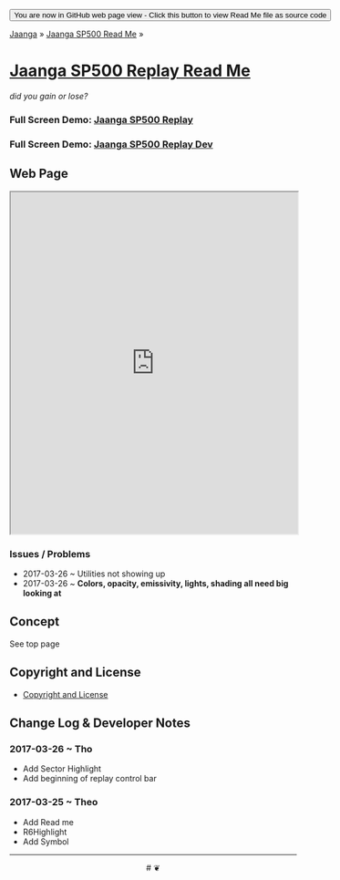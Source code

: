 
<span style=display:none; >[You are now in a GitHub source code view - click this button to view this read me file as a web page]( https://jaanga.github.io/sp500/sp500-replay/ "View file as a web page." ) </span>
<div><input type=button value='You are now in GitHub web page view - Click this button to view Read Me file as source code' onclick=window.location.href='https://github.com/jaanga/sp500/sp500-replay/'; /></div>

[Jaanga]( https://jaanga.github.io/ ) &raquo; [Jaanga SP500 Read Me]( https://jaanga.github.io/sp500/index.html ) &raquo;

[Jaanga SP500 Replay Read Me]( index.html )
===
_did you gain or lose?_


### Full Screen Demo: [Jaanga SP500 Replay ]( https://jaanga.github.io/sp500/sp500-replay/ )

### Full Screen Demo: [Jaanga SP500 Replay Dev ]( https://jaanga.github.io/sp500/sp500-replay/dev )


## Web Page

<iframe class=ifr src="https://jaanga.github.io/sp500/sp500-replay/index.html" width=100% height=600px class='overview' ></iframe>


### Issues / Problems

* 2017-03-26 ~ Utilities not showing up
* 2017-03-26 ~ ****Colors, opacity, emissivity, lights, shading all need big looking at****



## Concept

See top page

<!---


### Mission
<!-- a statement of a rationale, applicable now as well as in the future




### Vision
<!--  a descriptive picture of a desired future state


## Usage Notes

-->

## Copyright and License

* [Copyright and License]( https://jaanga.github.io/#https://jaanga.github.io/jaanga-copyright-and-mit-license.md )


## Change Log & Developer Notes

### 2017-03-26 ~ Tho

* Add Sector Highlight
* Add beginning of replay control bar

### 2017-03-25 ~ Theo

* Add Read me
* R6Highlight
* Add Symbol

***

<center title="dingbat" >
# <a href=javascript:window.scrollTo(0,0); style=text-decoration:none; >❦</a>
</center>


